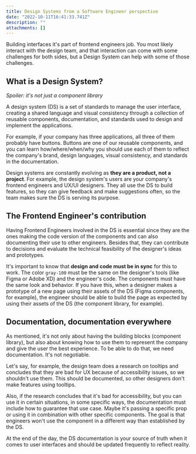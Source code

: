 ```yaml
---
title: Design Systems from a Software Engineer perspective
date: "2022-10-11T16:41:33.741Z"
description: ""
attachments: []
---
```


Building interfaces it's part of frontend engineers job. You most likely interact with the design team, and that interaction can come with some challenges for both sides, but a Design System can help with some of those challenges.

## What is a Design System?

_Spoiler: it's not just a component library_

A design system (DS) is a set of standards to manage the user interface, creating a shared language and visual consistency through a collection of reusable components, documentation, and standards used to design and implement the applications.

For example, if your company has three applications, all three of them probably have buttons. Buttons are one of our reusable components, and you can learn how/where/when/why you should use each of them to reflect the company's brand, design languages, visual consistency, and standards in the documentation.

Design systems are constantly evolving as **they are a product, not a project**. For example, the design system's users are your company's frontend engineers and UX/UI designers. They all use the DS to build features, so they can give feedback and make suggestions often, so the team makes sure the DS is serving its purpose.

## The Frontend Engineer's contribution

Having Frontend Engineers involved in the DS is essential since they are the ones making the code version of the components and can also documenting their use to other engineers. Besides that, they can contribute to decisions and evaluate the technical feasibility of the designer's ideas and prototypes.

It's important to know that **design and code must be in sync** for this to work. The color `gray-100` must be the same on the designer's tools (like Figma or Adobe XD) and the engineer's code. The components must have the same look and behavior. If you have this, when a designer makes a prototype of a new page using their assets of the DS (Figma components, for example), the engineer should be able to build the page as expected by using their assets of the DS (the component library, for example).

## Documentation, documentation everywhere

As mentioned, it's not only about having the building blocks (component library), but also about knowing how to use them to represent the company and give the user the best experience. To be able to do that, we need documentation. It's not negotiable.

Let's say, for example, the design team does a research on tooltips and concludes that they are bad for UX because of accessibility issues, so we shouldn't use them. This should be documented, so other designers don't make features using tooltips.

Also, if the research concludes that it's bad for accessibility, but you can use it in certain situations, in some specific ways, the documentation must include how to guarantee that use case. Maybe it's passing a specific prop or using it in combination with other specific components. The goal is that engineers won't use the component in a different way than established by the DS.

At the end of the day, the DS documentation is your source of truth when it comes to user interfaces and should be updated frequently to reflect reality.
